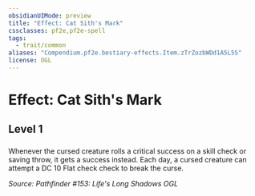 ```yaml
---
obsidianUIMode: preview
title: "Effect: Cat Sith's Mark"
cssclasses: pf2e,pf2e-spell
tags:
  - trait/common
aliases: "Compendium.pf2e.bestiary-effects.Item.zTrZozbWDd1A5L5S"
license: OGL
---
```

# Effect: Cat Sith's Mark
## Level 1
### 






Whenever the cursed creature rolls a critical success on a skill check or saving throw, it gets a success instead. Each day, a cursed creature can attempt a DC 10 Flat check check to break the curse.

*Source: Pathfinder #153: Life's Long Shadows*
*OGL*